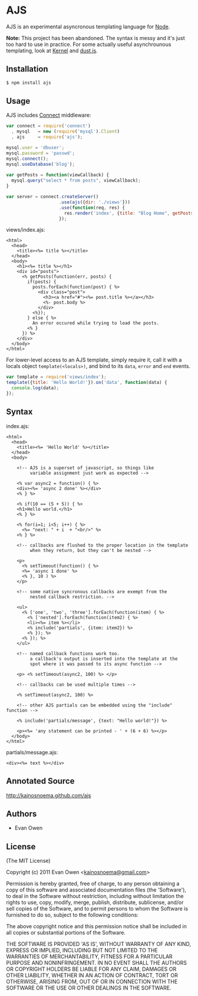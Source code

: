 
# AJS

AJS is an experimental asyncronous templating language for [Node](http://nodejs.org).

**Note:** This project has been abandoned. The syntax is messy and it's just too hard to use in practice. For some actually useful asynchrounous templating, look at [Kernel](https://github.com/c9/kernel) and [dust.js](https://github.com/akdubya/dustjs).

## Installation

```` bash
$ npm install ajs
````

## Usage

AJS includes [Connect](http://github.com/senchalabs/connect) middleware:

```` javascript
var connect = require('connect')
  , mysql   = new (require('mysql').Client)
  , ajs     = require('ajs');

mysql.user = 'dbuser';
mysql.password = 'passwd';
mysql.connect();
mysql.useDatabase('blog');
  
var getPosts = function(viewCallback) {
  mysql.query("select * from posts", viewCallback);
}

var server = connect.createServer()
                    .use(ajs({dir: './views'}))
                    .use(function(req, res) {
                      res.render('index', {title: "Blog Home", getPosts: getPosts});
                    });
````

views/index.ajs:

```` erb
<html>
  <head>
    <title><%= title %></title>
  </head>
  <body>
    <h1><%= title %></h1>
    <div id="posts">
      <% getPosts(function(err, posts) {
        if(posts) {
          posts.forEach(function(post) { %>
            <div class="post">
              <h3><a href="#"><%= post.title %></a></h3>
              <%- post.body %>
            </div>
          <%});
        } else { %>
          An error occured while trying to load the posts.
        <% }
      }) %>
    </div>
  </body>
</html>
````

For lower-level access to an AJS template, simply require it, call it with a locals object `template(<locals>)`, and bind to its `data`, `error` and `end` events.

```` javascript
var template = require('views/index');
template({title: 'Hello World!'}).on('data', function(data) {
  console.log(data);
});
````

## Syntax

index.ajs:

```` erb
<html>
  <head>
    <title><%= 'Hello World' %></title>
  </head>
  <body>
  
    <!-- AJS is a superset of javascript, so things like 
         variable assignment just work as expected -->
  
    <% var async2 = function() { %>
    <div><%= 'async 2 done' %></div>
    <% } %>
  
    <% if(10 == (5 + 5)) { %>
    <h1>Hello world.</h1>
    <% } %>

    <% for(i=1; i<5; i++) { %>
      <%= "next: " + i  + "<br/>" %>
    <% } %>

    <!-- callbacks are flushed to the proper location in the template
         when they return, but they can't be nested -->
    
    <p>
      <% setTimeout(function() { %>
      <%= 'async 1 done' %>
      <% }, 10 ) %>
    </p>
  
    <!-- some native syncronous callbacks are exempt from the
         nested callback restriction. -->
    
    <ul>
      <% ['one', 'two', 'three'].forEach(function(item) { %>
        <% ['nested'].forEach(function(item2) { %>
        <li><%= item %></li>
        <% include('partials', {item: item2}) %>
        <% }); %>
      <% }); %>
    </ul>
  
    <!-- named callback functions work too.
         a callback's output is inserted into the template at the 
         spot where it was passed to its async function -->
  
    <p> <% setTimeout(async2, 100) %> </p>

    <!-- callbacks can be used multiple times -->
  
    <% setTimeout(async2, 100) %>
  
    <!-- other AJS partials can be embedded using the "include" function -->
  
    <% include('partials/message', {text: "Hello world!"}) %>
  
    <p><%= 'any statement can be printed - ' + (6 + 6) %></p>
  </body>
</html>
````

partials/message.ajs:

```` erb
<div><%= text %></div>
````

## Annotated Source

http://kainosnoema.github.com/ajs

## Authors

  * Evan Owen

## License 

(The MIT License)

Copyright (c) 2011 Evan Owen &lt;kainosnoema@gmail.com&gt;

Permission is hereby granted, free of charge, to any person obtaining
a copy of this software and associated documentation files (the
'Software'), to deal in the Software without restriction, including
without limitation the rights to use, copy, modify, merge, publish,
distribute, sublicense, and/or sell copies of the Software, and to
permit persons to whom the Software is furnished to do so, subject to
the following conditions:

The above copyright notice and this permission notice shall be
included in all copies or substantial portions of the Software.

THE SOFTWARE IS PROVIDED 'AS IS', WITHOUT WARRANTY OF ANY KIND,
EXPRESS OR IMPLIED, INCLUDING BUT NOT LIMITED TO THE WARRANTIES OF
MERCHANTABILITY, FITNESS FOR A PARTICULAR PURPOSE AND NONINFRINGEMENT.
IN NO EVENT SHALL THE AUTHORS OR COPYRIGHT HOLDERS BE LIABLE FOR ANY
CLAIM, DAMAGES OR OTHER LIABILITY, WHETHER IN AN ACTION OF CONTRACT,
TORT OR OTHERWISE, ARISING FROM, OUT OF OR IN CONNECTION WITH THE
SOFTWARE OR THE USE OR OTHER DEALINGS IN THE SOFTWARE.